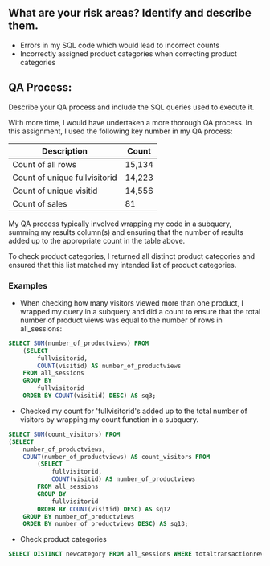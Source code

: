 ## What are your risk areas? Identify and describe them.
* Errors in my SQL code which would lead to incorrect counts
* Incorrectly assigned product categories when correcting product categories


## QA Process:
Describe your QA process and include the SQL queries used to execute it.

With more time, I would have undertaken a more thorough QA process. In this assignment, I used the following key number in my QA process: 

|Description|Count|
|---|---|
|Count of all rows|15,134|
|Count of unique fullvisitorid|14,223|
|Count of unique visitid|14,556|
|Count of sales|81|

My QA process typically involved wrapping my code in a subquery, summing my results column(s) and ensuring that the number of results added up to the appropriate count in the table above.

To check product categories, I returned all distinct product categories and ensured that this list matched my intended list of product categories. 

### Examples

* When checking how many visitors viewed more than one product, I wrapped my query in a subquery and did a count to ensure that the total number of product views was equal to the number of rows in all_sessions:

```SQL
SELECT SUM(number_of_productviews) FROM 
	(SELECT 
		fullvisitorid, 
		COUNT(visitid) AS number_of_productviews 
	FROM all_sessions
	GROUP BY 
		fullvisitorid 
	ORDER BY COUNT(visitid) DESC) AS sq3;
```

* Checked my count for 'fullvisitorid's added up to the total number of visitors by wrapping my count function in a subquery. 
```SQL
SELECT SUM(count_visitors) FROM
(SELECT 
	number_of_productviews,
	COUNT(number_of_productviews) AS count_visitors FROM 
		(SELECT 
			fullvisitorid, 
			COUNT(visitid) AS number_of_productviews
		FROM all_sessions
		GROUP BY 
			fullvisitorid 
		ORDER BY COUNT(visitid) DESC) AS sq12
	GROUP BY number_of_productviews
	ORDER BY number_of_productviews DESC) AS sq13;
```
* Check product categories
```SQL
SELECT DISTINCT newcategory FROM all_sessions WHERE totaltransactionrevenue IS NOT NULL; 
```